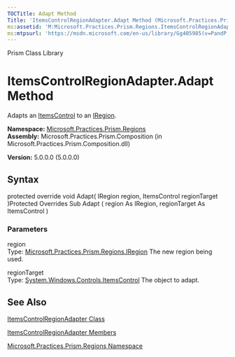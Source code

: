 ```yaml
---
TOCTitle: Adapt Method
Title: 'ItemsControlRegionAdapter.Adapt Method (Microsoft.Practices.Prism.Regions)'
ms:assetid: 'M:Microsoft.Practices.Prism.Regions.ItemsControlRegionAdapter.Adapt(Microsoft.Practices.Prism.Regions.IRegion,System.Windows.Controls.ItemsControl)'
ms:mtpsurl: 'https://msdn.microsoft.com/en-us/library/Gg405985(v=PandP.50)'
---
```


Prism Class Library

ItemsControlRegionAdapter.Adapt Method
==========================================

Adapts an [ItemsControl](http://msdn2.microsoft.com/en-us/library/ms611045) to an [IRegion](https://msdn.microsoft.com/t:microsoft.practices.prism.regions.iregion).

**Namespace:** [Microsoft.Practices.Prism.Regions](https://msdn.microsoft.com/n:microsoft.practices.prism.regions)
**Assembly:** Microsoft.Practices.Prism.Composition (in Microsoft.Practices.Prism.Composition.dll)

**Version:** 5.0.0.0 (5.0.0.0)

## Syntax


<span id="syntaxToggle"></span>protected override void Adapt( IRegion region, ItemsControl regionTarget )Protected Overrides Sub Adapt ( region As IRegion, regionTarget As ItemsControl )

### Parameters

region  
Type: [Microsoft.Practices.Prism.Regions.IRegion](https://msdn.microsoft.com/t:microsoft.practices.prism.regions.iregion)
The new region being used.

regionTarget  
Type: [System.Windows.Controls.ItemsControl](http://msdn2.microsoft.com/en-us/library/ms611045)
The object to adapt.

See Also
--------


[ItemsControlRegionAdapter Class](https://msdn.microsoft.com/t:microsoft.practices.prism.regions.itemscontrolregionadapter)

[ItemsControlRegionAdapter Members](https://msdn.microsoft.com/allmembers.t:microsoft.practices.prism.regions.itemscontrolregionadapter)

[Microsoft.Practices.Prism.Regions Namespace](https://msdn.microsoft.com/n:microsoft.practices.prism.regions)
